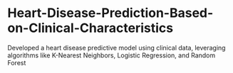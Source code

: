 # Heart-Disease-Prediction-Based-on-Clinical-Characteristics
Developed a heart disease predictive model using clinical data, leveraging algorithms like K-Nearest Neighbors, Logistic Regression, and Random Forest
